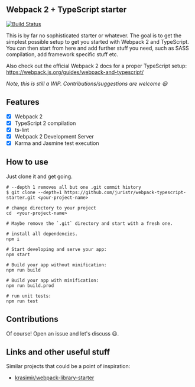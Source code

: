 Webpack 2 + TypeScript starter
---

[![Build Status](https://travis-ci.org/juristr/webpack-typescript-starter.svg?branch=master)](https://travis-ci.org/juristr/webpack-typescript-starter)

This is by far no sophisticated starter or whatever. The goal is to get the simplest possible setup to get you started with Webpack 2 and TypeScript. You can then start from here and add further stuff you need, such as SASS compilation, add framework specific stuff etc.

Also check out the official Webpack 2 docs for a proper TypeScript setup: https://webpack.js.org/guides/webpack-and-typescript/

_Note, this is still a WIP. Contributions/suggestions are welcome :smiley:_

## Features

- [x] Webpack 2
- [x] TypeScript 2 compilation
- [x] ts-lint
- [x] Webpack 2 Development Server
- [x] Karma and Jasmine test execution

## How to use

Just clone it and get going.

```
# --depth 1 removes all but one .git commit history
$ git clone --depth=1 https://github.com/juristr/webpack-typescript-starter.git <your-project-name>

# change directory to your project
cd  <your-project-name>

# Maybe remove the `.git` directory and start with a fresh one.

# install all dependencies.
npm i

# Start developing and serve your app:
npm start

# Build your app without minification: 
npm run build

# Build your app with minification: 
npm run build.prod

# run unit tests:
npm run test
```
## Contributions

Of course! Open an issue and let's discuss :smiley:.

## Links and other useful stuff

Similar projects that could be a point of inspiration:

- [krasimir/webpack-library-starter](https://github.com/krasimir/webpack-library-starter)

